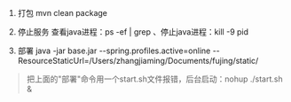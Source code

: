 1. 打包
mvn clean package

2. 停止服务
查看java进程：ps -ef | grep
、停止java进程：kill -9 pid

3. 部署
java -jar base.jar --spring.profiles.active=online --ResourceStaticUrl=/Users/zhangjiaming/Documents/fujing/static/

> 把上面的"部署"命令用一个start.sh文件报错，后台启动：nohup ./start.sh &